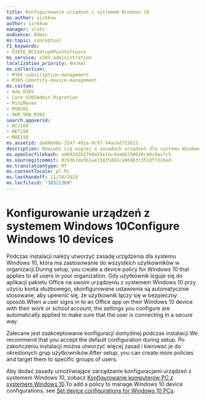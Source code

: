 ```yaml
---
title: Konfigurowanie urządzeń z systemem Windows 10
ms.author: sirkkuw
author: sirkkuw
manager: scotv
audience: Admin
ms.topic: conceptual
f1_keywords:
- O365E_BCSSetup4PushSoftware
ms.service: o365-administration
localization_priority: Normal
ms.collection:
- M365-subscription-management
- M365-identity-device-management
ms.custom:
- Adm_O365
- Core_O365Admin_Migration
- MiniMaven
- MSB365
- OKR_SMB_M365
search.appverid:
- BCS160
- MET150
- MOE150
ms.assetid: da60e08e-2547-491a-9c97-94ac6d715623
description: Dowiedz się więcej o zasadach urządzeń dla systemu Windows 10, które dotyczą wszystkich użytkowników w organizacji.
ms.openlocfilehash: ad092d2b2760a55e16c44a66350626c90c9ac7c5
ms.sourcegitcommit: 8193b7da5b1a415835d02ca96883c351df7326ed
ms.translationtype: MT
ms.contentlocale: pl-PL
ms.lasthandoff: 11/14/2019
ms.locfileid: "38321369"
---
```

# <a name="configure-windows-10-devices"></a><span data-ttu-id="c0fc9-103">Konfigurowanie urządzeń z systemem Windows 10</span><span class="sxs-lookup"><span data-stu-id="c0fc9-103">Configure Windows 10 devices</span></span>

<span data-ttu-id="c0fc9-104">Podczas instalacji należy utworzyć zasadę urządzenia dla systemu Windows 10, która ma zastosowanie do wszystkich użytkowników w organizacji.</span><span class="sxs-lookup"><span data-stu-id="c0fc9-104">During setup, you create a device policy for Windows 10 that applies to all users in your organization.</span></span> <span data-ttu-id="c0fc9-105">Gdy użytkownik loguje się do aplikacji pakietu Office na swoim urządzeniu z systemem Windows 10 przy użyciu konta służbowego, skonfigurowane ustawienia są automatycznie stosowane, aby upewnić się, że użytkownik łączy się w bezpieczny sposób.</span><span class="sxs-lookup"><span data-stu-id="c0fc9-105">When a user signs in to an Office app on their Windows 10 device with their work or school account, the settings you configure are automatically applied to make sure that the user is connecting in a secure way.</span></span>
  
<span data-ttu-id="c0fc9-106">Zalecane jest zaakceptowanie konfiguracji domyślnej podczas instalacji.</span><span class="sxs-lookup"><span data-stu-id="c0fc9-106">We recommend that you accept the default configuration during setup.</span></span> <span data-ttu-id="c0fc9-107">Po zakończeniu instalacji można utworzyć więcej zasad i kierować je do określonych grup użytkowników.</span><span class="sxs-lookup"><span data-stu-id="c0fc9-107">After setup, you can create more policies and target them to specific groups of users.</span></span>
  
<span data-ttu-id="c0fc9-108">Aby dodać zasady umożliwiające zarządzanie konfiguracjami urządzeń z systemem Windows 10, zobacz [Konfigurowanie komputerów PC z systemem Windows 10](protection-settings-for-windows-10-pcs.md).</span><span class="sxs-lookup"><span data-stu-id="c0fc9-108">To add a policy to manage Windows 10 device configurations, see [Set device configurations for Windows 10 PCs](protection-settings-for-windows-10-pcs.md).</span></span>
  

